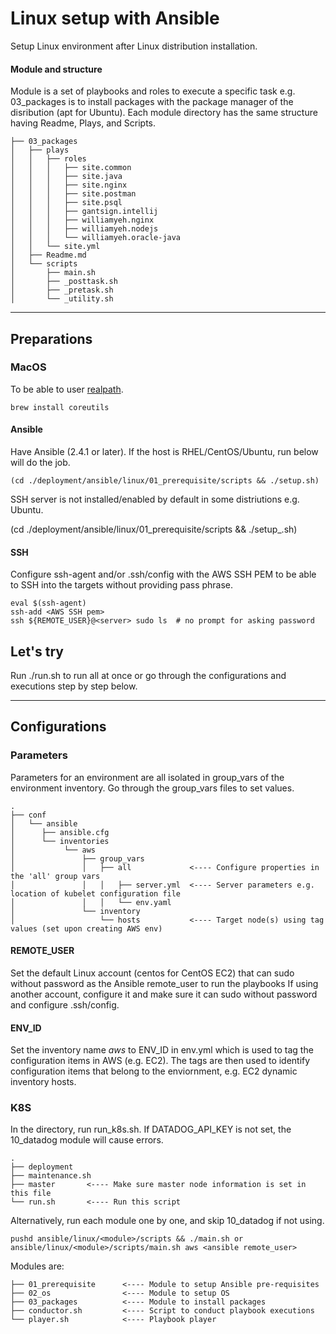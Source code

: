 Linux setup with Ansible
=========
Setup Linux environment after Linux distribution installation.


#### Module and structure

Module is a set of playbooks and roles to execute a specific task e.g. 03_packages is to install packages with the package manager of the disribution (apt for Ubuntu). Each module directory has the same structure having Readme, Plays, and Scripts.
```
├── 03_packages
│   ├── plays
│   │   ├── roles
│   │   │   ├── site.common
│   │   │   ├── site.java
│   │   │   ├── site.nginx
│   │   │   ├── site.postman
│   │   │   ├── site.psql
│   │   │   ├── gantsign.intellij
│   │   │   ├── williamyeh.nginx
│   │   │   ├── williamyeh.nodejs
│   │   │   └── williamyeh.oracle-java
│   │   └── site.yml
│   ├── Readme.md
│   └── scripts
│       ├── main.sh
│       ├── _posttask.sh
│       ├── _pretask.sh
│       └── _utility.sh
```
---

Preparations
------------
### MacOS
To be able to user [realpath](https://stackoverflow.com/questions/3572030/bash-script-absolute-path-with-osx).
```
brew install coreutils
```


#### Ansible
Have Ansible (2.4.1 or later). If the host is RHEL/CentOS/Ubuntu, run below will do the job.

```
(cd ./deployment/ansible/linux/01_prerequisite/scripts && ./setup.sh)
```

SSH server is not installed/enabled by default in some distriutions e.g. Ubuntu.

(cd ./deployment/ansible/linux/01_prerequisite/scripts && ./setup_.sh)



#### SSH
Configure ssh-agent and/or .ssh/config with the AWS SSH PEM to be able to SSH into the targets without providing pass phrase.

```
eval $(ssh-agent)
ssh-add <AWS SSH pem>
ssh ${REMOTE_USER}@<server> sudo ls  # no prompt for asking password

```

Let's try
------------

Run ./run.sh to run all at once or go through the configurations and executions step by step below.

---

Configurations
------------

### Parameters

Parameters for an environment are all isolated in group_vars of the environment inventory. Go through the group_vars files to set values.

```
.
├── conf
│   └── ansible
│      ├── ansible.cfg
│      └── inventories
│           └── aws
│               ├── group_vars
│               │   ├── all             <---- Configure properties in the 'all' group vars
│               │   │   ├── server.yml  <---- Server parameters e.g. location of kubelet configuration file
│               │   │   └── env.yaml
│               └── inventory
│                   └── hosts           <---- Target node(s) using tag values (set upon creating AWS env)
```


#### REMOTE_USER
Set the default Linux account (centos for CentOS EC2) that can sudo without password as the Ansible remote_user to run the playbooks If using another account, configure it and make sure it can sudo without password and configure .ssh/config.

#### ENV_ID

Set the inventory name _aws_ to ENV_ID in env.yml which is used to tag the configuration items in AWS (e.g. EC2). The tags are then used to identify configuration items that belong to the enviornment, e.g. EC2 dynamic inventory hosts.


### K8S
In the directory, run run_k8s.sh. If DATADOG_API_KEY is not set, the 10_datadog module will cause errors.

```
.
├── deployment
├── maintenance.sh
├── master       <---- Make sure master node information is set in this file
└── run.sh       <---- Run this script
```

Alternatively, run each module one by one, and skip 10_datadog if not using.
```
pushd ansible/linux/<module>/scripts && ./main.sh or
ansible/linux/<module>/scripts/main.sh aws <ansible remote_user>
```

Modules are:
```
├── 01_prerequisite      <---- Module to setup Ansible pre-requisites
├── 02_os                <---- Module to setup OS
├── 03_packages          <---- Module to install packages
├── conductor.sh         <---- Script to conduct playbook executions
└── player.sh            <---- Playbook player
```

